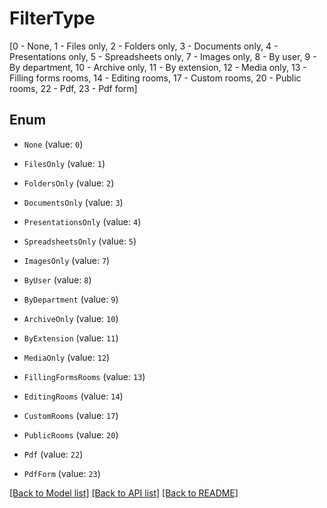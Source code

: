 # FilterType
[0 - None, 1 - Files  only, 2 - Folders only, 3 - Documents only, 4 - Presentations only, 5 - Spreadsheets only, 7 - Images only, 8 - By user, 9 - By department, 10 - Archive only, 11 - By extension, 12 - Media only, 13 - Filling forms rooms, 14 - Editing rooms, 17 - Custom rooms, 20 - Public rooms, 22 - Pdf, 23 - Pdf form]

## Enum

* `None` (value: `0`)

* `FilesOnly` (value: `1`)

* `FoldersOnly` (value: `2`)

* `DocumentsOnly` (value: `3`)

* `PresentationsOnly` (value: `4`)

* `SpreadsheetsOnly` (value: `5`)

* `ImagesOnly` (value: `7`)

* `ByUser` (value: `8`)

* `ByDepartment` (value: `9`)

* `ArchiveOnly` (value: `10`)

* `ByExtension` (value: `11`)

* `MediaOnly` (value: `12`)

* `FillingFormsRooms` (value: `13`)

* `EditingRooms` (value: `14`)

* `CustomRooms` (value: `17`)

* `PublicRooms` (value: `20`)

* `Pdf` (value: `22`)

* `PdfForm` (value: `23`)

[[Back to Model list]](../README.md#documentation-for-models) [[Back to API list]](../README.md#documentation-for-api-endpoints) [[Back to README]](../README.md)


